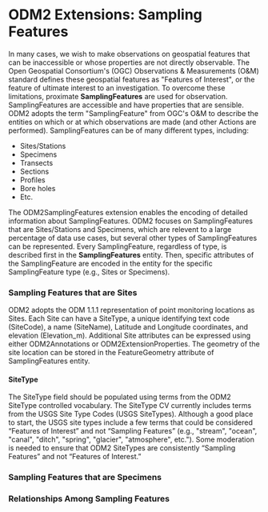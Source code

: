 ODM2 Extensions: Sampling Features
==================================
In many cases, we wish to make observations on geospatial features that can be inaccessible or whose properties are not directly observable. The Open Geospatial Consortium's (OGC) Observations & Measurements (O&M) standard defines these geospatial features as "Features of Interest", or the feature of ultimate interest to an investigation. To overcome these limitations, proximate **SamplingFeatures** are used for observation. SamplingFeatures are accessible and have properties that are sensible. ODM2 adopts the term "SamplingFeature" from OGC's O&M to describe the entities on which or at which observations are made (and other Actions are performed). SamplingFeatures can be of many different types, including:

* Sites/Stations
* Specimens
* Transects
* Sections
* Profiles
* Bore holes
* Etc.

The ODM2SamplingFeatures extension enables the encoding of detailed information about SamplingFeatures. ODM2 focuses on SamplingFeatures that are Sites/Stations and Specimens, which are relevent to a large percentage of data use cases, but several other types of SamplingFeatures can be represented. Every SamplingFeature, regardless of type, is described first in the **SamplingFeatures** entity. Then, specific attributes of the SamplingFeature are encoded in the entity for the specific SamplingFeature type (e.g., Sites or Specimens).

### Sampling Features that are Sites ###
ODM2 adopts the ODM 1.1.1 representation of point monitoring locations as Sites. Each Site can have a SiteType, a unique identifying text code (SiteCode), a name (SiteName), Latitude and Longitude coordinates, and elevation (Elevation_m). Additional Site attributes can be expressed using either ODM2Annotations or ODM2ExtensionProperties. The geometry of the site location can be stored in the FeatureGeometry attribute of SamplingFeatures entity.

#### SiteType ####
The SiteType field should be populated using terms from the ODM2 SiteType controlled vocabulary. The SiteType CV currently includes terms from the USGS Site Type Codes (USGS SiteTypes). Although a good place to start, the USGS site types include a few terms that could be considered “Features of Interest” and not “Sampling Features” (e.g., "stream", "ocean", "canal", "ditch", "spring", "glacier", "atmosphere", etc."). Some moderation is needed to ensure that ODM2 SiteTypes are consistently “Sampling Features” and not “Features of Interest.”  

### Sampling Features that are Specimens ###


### Relationships Among Sampling Features ###
